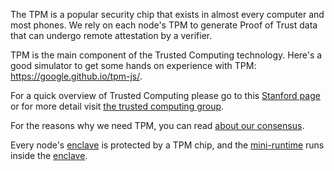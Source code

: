 The TPM is a popular security chip that exists in almost every computer and most phones. We rely on each node's TPM to generate Proof of Trust data that can undergo remote attestation by a verifier.

TPM is the main component of the Trusted Computing technology. Here's a good simulator to get some hands on experience with TPM: https://google.github.io/tpm-js/. 

For a quick overview of Trusted Computing please go to this [Stanford page](https://cs.stanford.edu/people/eroberts/cs201/projects/trusted-computing/what.html) or for more detail visit [the trusted computing group](https://trustedcomputinggroup.org/).

For the reasons why we need TPM, you can read [about our consensus](../1_core_docs/consensus.md).

Every node's [enclave](../1_core_docs/enclave.md) is protected by a TPM chip, and the [mini-runtime](../1_core_docs/mini-runtime.md) runs inside the [enclave](../1_core_docs/enclave.md).
